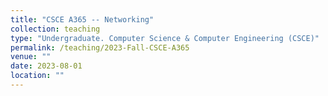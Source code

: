 ```yaml
---
title: "CSCE A365 -- Networking"
collection: teaching
type: "Undergraduate. Computer Science & Computer Engineering (CSCE)"
permalink: /teaching/2023-Fall-CSCE-A365
venue: ""
date: 2023-08-01
location: ""
---
```



